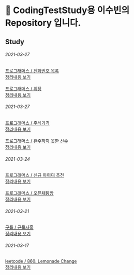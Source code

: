 # 🌱 CodingTestStudy용 이수빈의 Repository 입니다.

## Study

###### 2021-03-27
[프로그래머스 / 전화번호 목록](https://github.com/subin1224/CodingTest/blob/main/CodingTest/src/subin/PhoneBook.java)
<br>[정리내용 보기](https://bbinya.tistory.com/39?category=922724)
<br><br>
[프로그래머스 / 위장](https://github.com/subin1224/CodingTest/blob/main/CodingTest/src/subin/Spy.java)
<br>[정리내용 보기](https://bbinya.tistory.com/40?category=922724)


###### 2021-03-27
[프로그래머스 / 주식가격](https://github.com/subin1224/CodingTest/blob/main/CodingTest/src/subin/Stock.java)
<br>[정리내용 보기](https://bbinya.tistory.com/37)
<br><br>
[프로그래머스 / 완주하지 못한 선수](https://github.com/subin1224/CodingTest/blob/main/CodingTest/src/subin/Marathon.java)
<br>[정리내용 보기](https://bbinya.tistory.com/38?category=922724)


###### 2021-03-24
[프로그래머스 / 신규 아이디 추천](https://github.com/subin1224/CodingTest/blob/main/CodingTest/src/subin/Kakao2021_1.java)
<br>[정리내용 보기](https://bbinya.tistory.com/35?category=922724)
<br><br>
[프로그래머스 / 오픈채팅방](https://github.com/subin1224/CodingTest/blob/main/CodingTest/src/subin/Kakao2019.java)
<br>[정리내용 보기](https://bbinya.tistory.com/36?category=922724)


###### 2021-03-21
[구름 / 근묵자흑](https://github.com/subin1224/CodingTest/blob/main/CodingTest/src/subin/Black.java)
<br>[정리내용 보기](https://bbinya.tistory.com/32)

###### 2021-03-17
[leetcode / 860. Lemonade Change](https://github.com/subin1224/CodingTest/blob/main/CodingTest/src/subin/Lemonade_chanage.java)
<br>[정리내용 보기](https://bbinya.tistory.com/29)



